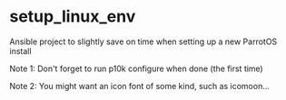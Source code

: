 # setup_linux_env
 Ansible project to slightly save on time when setting up a new ParrotOS install

 Note 1: Don't forget to run p10k configure when done (the first time)
 
 Note 2: You might want an icon font of some kind, such as icomoon...
